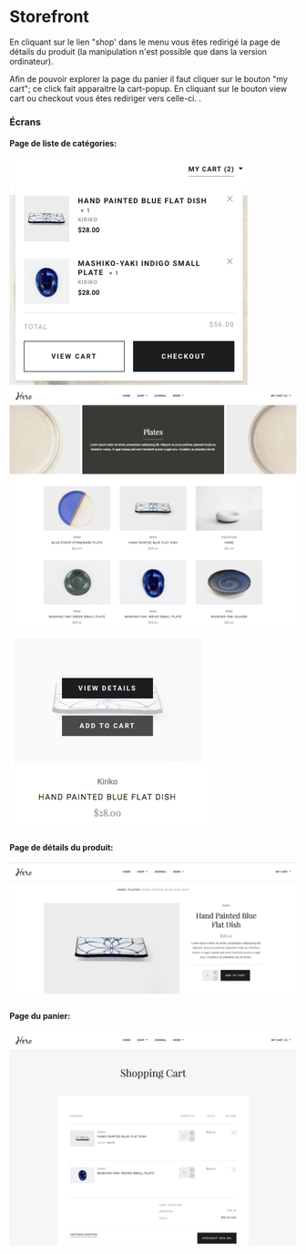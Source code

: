 # Storefront
En cliquant sur le lien "shop' dans le menu vous êtes redirigé la page de détails du produit (la manipulation n'est possible que dans la version ordinateur).

Afin de pouvoir explorer la page du panier il faut cliquer sur le bouton "my cart"; ce click fait
apparaitre la cart-popup. En cliquant sur le bouton view cart ou checkout vous êtes rediriger vers celle-ci.
.

### Écrans
#### Page de liste de catégories:
![](./screens/desktop/cart-popup.png)
![](./screens/desktop/category-page.png)
![](./screens/desktop/product-tile-overlay.png)

#### Page de détails du produit:
![](./screens/desktop/product-details.png)

#### Page du panier:
![](./screens/desktop/cart.png)
